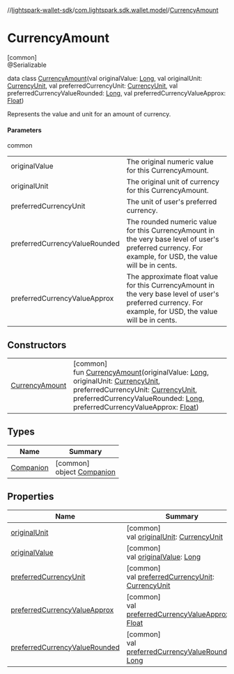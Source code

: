 //[lightspark-wallet-sdk](../../../index.md)/[com.lightspark.sdk.wallet.model](../index.md)/[CurrencyAmount](index.md)

# CurrencyAmount

[common]\
@Serializable

data class [CurrencyAmount](index.md)(val originalValue: [Long](https://kotlinlang.org/api/latest/jvm/stdlib/kotlin/-long/index.html), val originalUnit: [CurrencyUnit](../-currency-unit/index.md), val preferredCurrencyUnit: [CurrencyUnit](../-currency-unit/index.md), val preferredCurrencyValueRounded: [Long](https://kotlinlang.org/api/latest/jvm/stdlib/kotlin/-long/index.html), val preferredCurrencyValueApprox: [Float](https://kotlinlang.org/api/latest/jvm/stdlib/kotlin/-float/index.html))

Represents the value and unit for an amount of currency.

#### Parameters

common

| | |
|---|---|
| originalValue | The original numeric value for this CurrencyAmount. |
| originalUnit | The original unit of currency for this CurrencyAmount. |
| preferredCurrencyUnit | The unit of user's preferred currency. |
| preferredCurrencyValueRounded | The rounded numeric value for this CurrencyAmount in the very base level of user's preferred currency. For example, for USD, the value will be in cents. |
| preferredCurrencyValueApprox | The approximate float value for this CurrencyAmount in the very base level of user's preferred currency. For example, for USD, the value will be in cents. |

## Constructors

| | |
|---|---|
| [CurrencyAmount](-currency-amount.md) | [common]<br>fun [CurrencyAmount](-currency-amount.md)(originalValue: [Long](https://kotlinlang.org/api/latest/jvm/stdlib/kotlin/-long/index.html), originalUnit: [CurrencyUnit](../-currency-unit/index.md), preferredCurrencyUnit: [CurrencyUnit](../-currency-unit/index.md), preferredCurrencyValueRounded: [Long](https://kotlinlang.org/api/latest/jvm/stdlib/kotlin/-long/index.html), preferredCurrencyValueApprox: [Float](https://kotlinlang.org/api/latest/jvm/stdlib/kotlin/-float/index.html)) |

## Types

| Name | Summary |
|---|---|
| [Companion](-companion/index.md) | [common]<br>object [Companion](-companion/index.md) |

## Properties

| Name | Summary |
|---|---|
| [originalUnit](original-unit.md) | [common]<br>val [originalUnit](original-unit.md): [CurrencyUnit](../-currency-unit/index.md) |
| [originalValue](original-value.md) | [common]<br>val [originalValue](original-value.md): [Long](https://kotlinlang.org/api/latest/jvm/stdlib/kotlin/-long/index.html) |
| [preferredCurrencyUnit](preferred-currency-unit.md) | [common]<br>val [preferredCurrencyUnit](preferred-currency-unit.md): [CurrencyUnit](../-currency-unit/index.md) |
| [preferredCurrencyValueApprox](preferred-currency-value-approx.md) | [common]<br>val [preferredCurrencyValueApprox](preferred-currency-value-approx.md): [Float](https://kotlinlang.org/api/latest/jvm/stdlib/kotlin/-float/index.html) |
| [preferredCurrencyValueRounded](preferred-currency-value-rounded.md) | [common]<br>val [preferredCurrencyValueRounded](preferred-currency-value-rounded.md): [Long](https://kotlinlang.org/api/latest/jvm/stdlib/kotlin/-long/index.html) |
